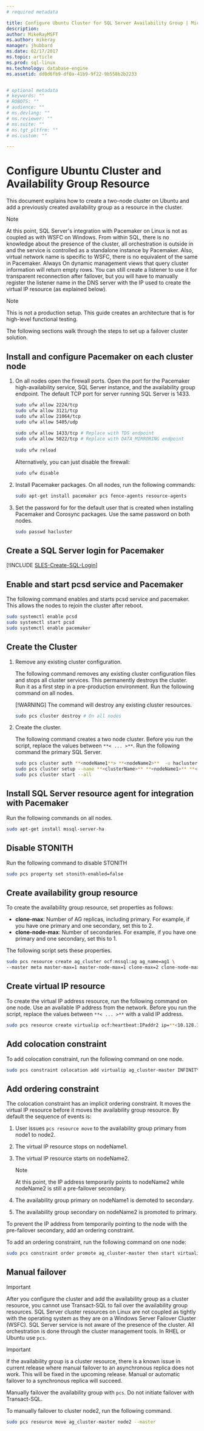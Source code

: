 ```yaml
---
# required metadata

title: Configure Ubuntu Cluster for SQL Server Availability Group | Microsoft Docs
description: 
author: MikeRayMSFT 
ms.author: mikeray 
manager: jhubbard
ms.date: 02/17/2017
ms.topic: article
ms.prod: sql-linux
ms.technology: database-engine
ms.assetid: dd0d6fb9-df0a-41b9-9f22-9b558b2b2233


# optional metadata
# keywords: ""
# ROBOTS: ""
# audience: ""
# ms.devlang: ""
# ms.reviewer: ""
# ms.suite: ""
# ms.tgt_pltfrm: ""
# ms.custom: ""

---
```


# Configure Ubuntu Cluster and Availability Group Resource

This document explains how to create a two-node cluster on Ubuntu and add a previously created availability group as a resource in the cluster. 

> [!NOTE] 
> At this point, SQL Server's integration with Pacemaker on Linux is not as coupled as with WSFC on Windows. From within SQL, there is no knowledge about the presence of the cluster, all orchestration is outside in and the service is controlled as a standalone instance by Pacemaker. Also, virtual network name is specific to WSFC, there is no equivalent of the same in Pacemaker. Always On dynamic management views that query cluster information will return empty rows. You can still create a listener to use it for transparent reconnection after failover, but you will have to manually register the listener name in the  DNS server with the IP used to create the virtual IP resource (as explained below).

> [!NOTE] 
> This is not a production setup. This guide creates an architecture that is for high-level functional testing.

The following sections walk through the steps to set up a failover cluster solution. 

## Install and configure Pacemaker on each cluster node

1. On all nodes open the firewall ports. Open the port for the Pacemaker high-availability service, SQL Server instance, and the availability group endpoint. The default TCP port for server running SQL Server is 1433.  

   ```bash
   sudo ufw allow 2224/tcp
   sudo ufw allow 3121/tcp
   sudo ufw allow 21064/tcp
   sudo ufw allow 5405/udp
   		
   sudo ufw allow 1433/tcp # Replace with TDS endpoint
   sudo ufw allow 5022/tcp # Replace with DATA_MIRRORING endpoint
		
   sudo ufw reload
   ```
   
   Alternatively, you can just disable the firewall:
   		
   ```bash
   sudo ufw disable
   ```

1. Install Pacemaker packages. On all nodes, run the following commands:

   ```bash
   sudo apt-get install pacemaker pcs fence-agents resource-agents
   ```

2. Set the password for for the default user that is created when installing Pacemaker and Corosync packages. Use the same password on both nodes. 

   ```bash
   sudo passwd hacluster
   ```

## Create a SQL Server login for Pacemaker

[!INCLUDE [SLES-Create-SQL-Login](../includes/ss-linux-cluster-pacemaker-create-login.md)]

## Enable and start pcsd service and Pacemaker

The following command enables and starts pcsd service and pacemaker. This allows the nodes to rejoin the cluster after reboot. 

```bash
sudo systemctl enable pcsd
sudo systemctl start pcsd
sudo systemctl enable pacemaker
```

## Create the Cluster

1. Remove any existing cluster configuration. 

   The following command removes any existing cluster configuration files and stops all cluster services. This permanently destroys the cluster. Run it as a first step in a pre-production environment. Run the following command on all nodes. 
   
   [!WARNING] The command will destroy any existing cluster resources.

   ```bash
   sudo pcs cluster destroy # On all nodes
   ```

1. Create the cluster. 

   The following command creates a two node cluster. Before you run the script, replace the values between `**< ... >**`. Run the following command the primary SQL Server. 

   ```bash
   sudo pcs cluster auth **<nodeName1**> **<nodeName2>**  -u hacluster -p **<password for hacluster>**
   sudo pcs cluster setup --name **<clusterName>** **<nodeName1>** **<nodeName2…>** --force
   sudo pcs cluster start --all
   ```

## Install SQL Server resource agent for integration with Pacemaker

Run the following commands on all nodes. 

   ```bash
   sudo apt-get install mssql-server-ha
   ```

## Disable STONITH

Run the following command to disable STONITH

```bash
sudo pcs property set stonith-enabled=false
```

## Create availability group resource

To create the availability group resource, set properties as follows:

- **clone-max**: Number of AG replicas, including primary. For example, if you have one primary and one secondary, set this to 2.
- **clone-node-max**: Number of secondaries. For example, if you have one primary and one secondary, set this to 1.

The following script sets these properties.

```bash
sudo pcs resource create ag_cluster ocf:mssql:ag ag_name=ag1 \
--master meta master-max=1 master-node-max=1 clone-max=2 clone-node-max=1 
```

## Create virtual IP resource

To create the virtual IP address resource, run the following command on one node. Use an available IP address from the network. Before you run the script, replace the values between `**< ... >**` with a valid IP address.

```bash
sudo pcs resource create virtualip ocf:heartbeat:IPaddr2 ip=**<10.128.16.240>**
```

## Add colocation constraint

To add colocation constraint, run the following command on one node.

```bash
sudo pcs constraint colocation add virtualip ag_cluster-master INFINITY with-rsc-role=Master
```

## Add ordering constraint

The colocation constraint has an implicit ordering constraint. It moves the virtual IP resource before it moves the availability group resource. By default the sequence of events is:

1. User issues `pcs resource move` to the availability group primary from node1 to node2.
1. The virtual IP resource stops on nodeName1.
1. The virtual IP resource starts on nodeName2.

   >[!NOTE]
   >At this point, the IP address temporarily points to nodeName2 while nodeName2 is still a pre-failover secondary. 
   
1. The availability group primary on nodeName1 is demoted to secondary.
1. The availability group secondary on nodeName2 is promoted to primary. 

To prevent the IP address from temporarily pointing to the node with the pre-failover secondary, add an ordering constraint. 

To add an ordering constraint, run the following command on one node:

```bash
sudo pcs constraint order promote ag_cluster-master then start virtualip
```

## Manual failover

>[!IMPORTANT]
>After you configure the cluster and add the availability group as a cluster resource, you cannot use Transact-SQL to fail over the availability group resources. SQL Server cluster resources on Linux are not coupled as tightly with the operating system as they are on a Windows Server Failover Cluster (WSFC). SQL Server service is not aware of the presence of the cluster. All orchestration is done through the cluster management tools. In RHEL or Ubuntu use `pcs`. 

>[!IMPORTANT]
>If the availability group is a cluster resource, there is a known issue in current release where manual failover to an asynchronous replica does not work. This will be fixed in the upcoming release. Manual or automatic failover to a synchronous replica will succeed. 

Manually failover the availability group with `pcs`. Do not initiate failover with Transact-SQL.

To manually failover to cluster node2, run the following command.

```bash
sudo pcs resource move ag_cluster-master node2 --master
```